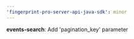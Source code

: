 ```yaml
---
'fingerprint-pro-server-api-java-sdk': minor
---
```


**events-search**: Add 'pagination_key' parameter